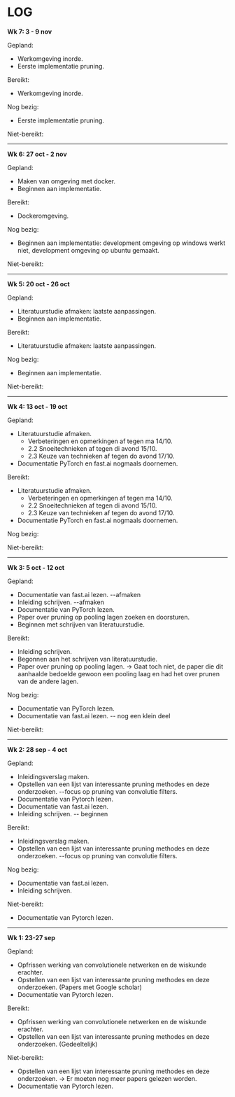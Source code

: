 # LOG

**Wk 7: 3 - 9 nov**

Gepland:

- Werkomgeving inorde.
- Eerste implementatie pruning.

Bereikt:

-  Werkomgeving inorde.

Nog bezig: 

- Eerste implementatie pruning.

Niet-bereikt:

---

**Wk 6: 27 oct - 2 nov**

Gepland:

- Maken van omgeving met docker.
- Beginnen aan implementatie.

Bereikt:

- Dockeromgeving.

Nog bezig: 

- Beginnen aan implementatie: development omgeving op windows werkt niet, development omgeving op ubuntu gemaakt.

Niet-bereikt:

---

**Wk 5: 20 oct - 26 oct**

Gepland:

- Literatuurstudie afmaken: laatste aanpassingen.
- Beginnen aan implementatie.

Bereikt:

- Literatuurstudie afmaken: laatste aanpassingen.

Nog bezig: 

- Beginnen aan implementatie.

Niet-bereikt:

---

**Wk 4: 13 oct - 19 oct**

Gepland:

- Literatuurstudie afmaken.
  - Verbeteringen en opmerkingen af tegen ma 14/10.
  - 2.2 Snoeitechnieken af tegen di avond 15/10.
  - 2.3 Keuze van technieken af tegen do avond 17/10.
- Documentatie PyTorch en fast.ai nogmaals doornemen.

Bereikt:

- Literatuurstudie afmaken.
  - Verbeteringen en opmerkingen af tegen ma 14/10.
  - 2.2 Snoeitechnieken af tegen di avond 15/10.
  - 2.3 Keuze van technieken af tegen do avond 17/10.
- Documentatie PyTorch en fast.ai nogmaals doornemen.

Nog bezig: 

Niet-bereikt:

---

**Wk 3: 5 oct - 12 oct**

Gepland:

- Documentatie van fast.ai lezen. --afmaken
- Inleiding schrijven. --afmaken
- Documentatie van PyTorch lezen.
- Paper over pruning op pooling lagen zoeken en doorsturen.
- Beginnen met schrijven van literatuurstudie.

Bereikt:

- Inleiding schrijven.
- Begonnen aan het schrijven van literatuurstudie.
- Paper over pruning op pooling lagen. -> Gaat toch niet, de paper die dit aanhaalde bedoelde  gewoon een pooling laag en had het over prunen van de andere lagen.

Nog bezig: 

- Documentatie van PyTorch lezen. 
- Documentatie van fast.ai lezen. -- nog een klein deel

Niet-bereikt:

---

**Wk 2: 28 sep - 4 oct**

Gepland:

- Inleidingsverslag maken.
- Opstellen van een lijst van interessante pruning methodes en deze onderzoeken. --focus op pruning van convolutie filters.
- Documentatie van Pytorch lezen.
- Documentatie van fast.ai lezen.
- Inleiding schrijven. -- beginnen

Bereikt:

- Inleidingsverslag maken.
- Opstellen van een lijst van interessante pruning methodes en deze onderzoeken. --focus op pruning van convolutie filters.

Nog bezig: 

- Documentatie van fast.ai lezen.
- Inleiding schrijven. 

Niet-bereikt:

- Documentatie van Pytorch lezen.

---

**Wk 1: 23-27 sep**

Gepland:

- Opfrissen werking van convolutionele netwerken en de wiskunde erachter.
- Opstellen van een lijst van interessante pruning methodes en deze onderzoeken. (Papers met Google scholar)
- Documentatie van Pytorch lezen.

Bereikt:

- Opfrissen werking van convolutionele netwerken en de wiskunde erachter.
-  Opstellen van een lijst van interessante pruning methodes en deze onderzoeken. (Gedeeltelijk)

Niet-bereikt:

- Opstellen van een lijst van interessante pruning methodes en deze onderzoeken. -> Er moeten nog meer papers gelezen worden.
- Documentatie van Pytorch lezen.

